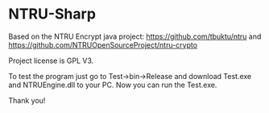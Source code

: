 # NTRU-Sharp
 Based on the NTRU Encrypt java project: https://github.com/tbuktu/ntru and https://github.com/NTRUOpenSourceProject/ntru-crypto
 
 Project license is GPL V3.
 
 To test the program just go to Test->bin->Release and download Test.exe and NTRUEngine.dll to your PC. Now you can run the Test.exe.
 
 Thank you! 

 

